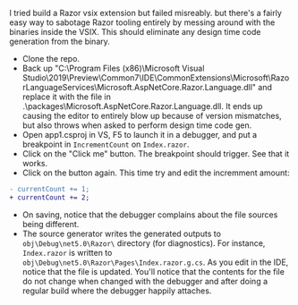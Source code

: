 I tried build a Razor vsix extension but failed misreably. but there's a fairly easy way to sabotage Razor tooling entirely by messing around with the binaries inside the VSIX.
This should eliminate any design time code generation from the binary.

* Clone the repo.
* Back up "C:\Program Files (x86)\Microsoft Visual Studio\2019\Preview\Common7\IDE\CommonExtensions\Microsoft\RazorLanguageServices\Microsoft.AspNetCore.Razor.Language.dll" and replace it with the file in .\packages\Microsoft.AspNetCore.Razor.Language.dll. It ends up causing the editor to entirely blow up because of version mismatches, but also throws when asked to perform design time code gen.
* Open app1.csproj in VS, F5 to launch it in a debugger, and put a breakpoint in `IncrementCount` on `Index.razor`.
* Click on the "Click me" button. The breakpoint should trigger. See that it works.
* Click on the button again. This time try and edit the incremment amount:

```diff
- currentCount += 1;
+ currentCount += 2;
```

* On saving, notice that the debugger complains about the file sources being different.
* The source generator writes the generated outputs to `obj\Debug\net5.0\Razor\` directory (for diagnostics). For instance, `Index.razor` is written to `obj\Debug\net5.0\Razor\Pages\Index.razor.g.cs`. As you edit in the IDE, notice that the file is updated. You'll notice that the contents for the file do not change when changed with the debugger and after doing a regular build where the debugger happily attaches.
